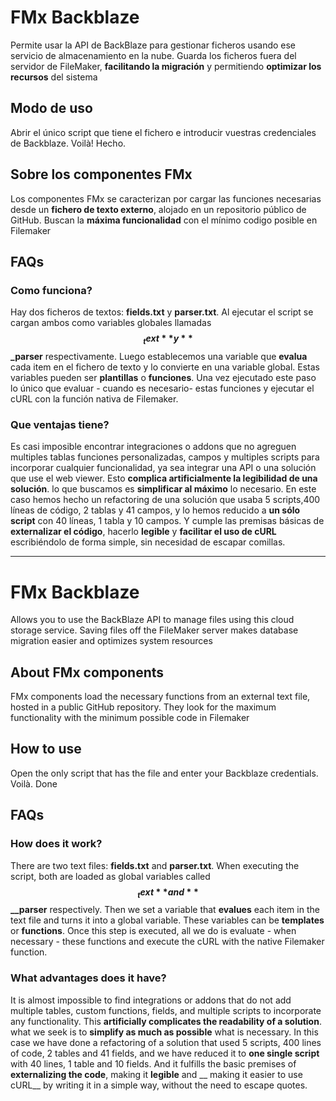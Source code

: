 # FMx Backblaze
Permite usar la API de BackBlaze para gestionar ficheros usando ese servicio de almacenamiento en la nube. Guarda los ficheros fuera del servidor de FileMaker, __facilitando la migración__ y permitiendo __optimizar los recursos__ del sistema

## Modo de uso
Abrir el único script que tiene el fichero e introducir vuestras credenciales de Backblaze. Voilà! Hecho.

## Sobre los componentes FMx
Los componentes FMx se caracterizan por cargar las funciones necesarias desde un __fichero de texto externo__, alojado en un repositorio público de GitHub. Buscan la __máxima funcionalidad__ con el mínimo codigo posible en Filemaker

## FAQs
### Como funciona?
Hay dos ficheros de textos: __fields.txt__ y __parser.txt__. Al ejecutar el script se cargan ambos como variables globales llamadas **$$_text** y **$$_parser** respectivamente. Luego establecemos una variable que __evalua__ cada item en el fichero de texto y lo convierte en una variable global. Estas variables pueden ser __plantillas__ o __funciones__.
Una vez ejecutado este paso lo único que evaluar - cuando es necesario- estas funciones y ejecutar el cURL con la función nativa de Filemaker.
### Que ventajas tiene?
Es casi imposible encontrar integraciones o addons que no agreguen multiples tablas funciones personalizadas, campos y multiples scripts para incorporar cualquier funcionalidad, ya sea integrar una API o una solución que use el web viewer. Esto __complica artificialmente la legibilidad de una solución__. lo que buscamos es __simplificar al máximo__ lo necesario. En este caso hemos hecho un refactoring de una solución que usaba 5 scripts,400 líneas de código, 2 tablas y 41 campos, y lo hemos reducido a __un sólo script__ con 40 líneas, 1 tabla y 10 campos. Y cumple las premisas básicas de __externalizar el código__, hacerlo __legible__ y __facilitar el uso de cURL__ escribiéndolo de forma simple, sin necesidad de escapar comillas.

----------------
# FMx Backblaze
Allows you to use the BackBlaze API to manage files using this cloud storage service. Saving files off the FileMaker server makes database migration easier and optimizes system resources
## About FMx components
FMx components load the necessary functions from an external text file, hosted in a public GitHub repository. They look for the maximum functionality with the minimum possible code in Filemaker
## How to use
Open the only script that has the file and enter your Backblaze credentials. Voilà. Done

## FAQs
### How does it work?
There are two text files: __fields.txt__ and __parser.txt__. When executing the script, both are loaded as global variables called **$$ _text** and **$$__parser** respectively. Then we set a variable that __evalues__ each item in the text file and turns it into a global variable. These variables can be __templates__ or __functions__.
Once this step is executed, all we do is evaluate - when necessary - these functions and execute the cURL with the native Filemaker function.
### What advantages does it have?
It is almost impossible to find integrations or addons that do not add multiple tables, custom functions, fields, and multiple scripts to incorporate any functionality. This __artificially complicates the readability of a solution__. what we seek is to __simplify as much as possible__ what is necessary. In this case we have done a refactoring of a solution that used 5 scripts, 400 lines of code, 2 tables and 41 fields, and we have reduced it to __one single script__ with 40 lines, 1 table and 10 fields. And it fulfills the basic premises of __externalizing the code__, making it __legible__ and __ making it easier to use cURL__ by writing it in a simple way, without the need to escape quotes.
